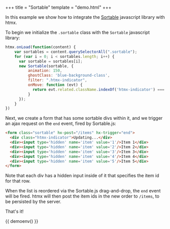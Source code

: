 +++
title = "Sortable"
template = "demo.html"
+++

In this example we show how to integrate the [Sortable](https://sortablejs.github.io/Sortable/)
javascript library with htmx.

To begin we initialize the `.sortable` class with the `Sortable` javascript library:

```js
htmx.onLoad(function(content) {
    var sortables = content.querySelectorAll(".sortable");
    for (var i = 0; i < sortables.length; i++) {
      var sortable = sortables[i];
      new Sortable(sortable, {
          animation: 150,
          ghostClass: 'blue-background-class',
          filter: ".htmx-indicator",
          onMove: function (evt) {
            return evt.related.className.indexOf('htmx-indicator') === -1;
          }
      });
    }
})
```

Next, we create a form that has some sortable divs within it, and we trigger an ajax request on the `end` event, fired
by Sortable.js:

```html
<form class="sortable" hx-post="/items" hx-trigger="end">
  <div class="htmx-indicator">Updating...</div>
  <div><input type='hidden' name='item' value='1'/>Item 1</div>
  <div><input type='hidden' name='item' value='2'/>Item 2</div>
  <div><input type='hidden' name='item' value='3'/>Item 3</div>
  <div><input type='hidden' name='item' value='4'/>Item 4</div>
  <div><input type='hidden' name='item' value='5'/>Item 5</div>
</form>
```

Note that each div has a hidden input inside of it that specifies the item id for that row.

When the list is reordered via the Sortable.js drag-and-drop, the `end` event will be fired.  htmx will then post
the item ids in the new order to `/items`, to be persisted by the server.

That's it!

{{ demoenv() }}

<script src="https://cdn.jsdelivr.net/npm/sortablejs@latest/Sortable.min.js"></script>
<script>

    //=========================================================================
    // Fake Server Side Code
    //=========================================================================
    htmx.onLoad(function(content) {
        var sortables = content.querySelectorAll(".sortable");
        for (var i = 0; i < sortables.length; i++) {
          var sortableList = sortables[i];
          sortable = new Sortable(sortableList, {
              animation: 150,
              ghostClass: 'blue-background-class',
              filter: ".htmx-indicator",
              onMove: function (evt) {
                return evt.related.className.indexOf('htmx-indicator') === -1;
              },
              onEnd: function (evt) {
                this.option("disabled", true);
              }
          });
          sortableList.addEventListener("htmx:afterSwap", function() {
            sortable.option("disabled", false);
          });
        }
    })
    
    var listItems = [1, 2, 3, 4, 5]
    // routes
    init("/demo", function(request, params){
      return '<form id="example1" class="list-group col sortable" hx-post="/items" hx-trigger="end">' +
      listContents()
      + "\n</form>";
    });
    
    onPost("/items", function (request, params) {
      console.log(params);
      listItems = params.item;
      return listContents();
    });
    
    // templates
    function listContents() {
      return '<div class="htmx-indicator" style="cursor: default">Updating...</div>' + listItems.map(function(val) {
        return `  <div style="border:1px solid #DEDEDE; padding:12px; margin: 8px; width:200px; cursor: grab" ondrag="this.style.cursor = 'grabbing'" ><input type="hidden" name="item" value="` + val + `"/> Item ` + val + `</div>`;
      }).join("\n");
    }

</script>
